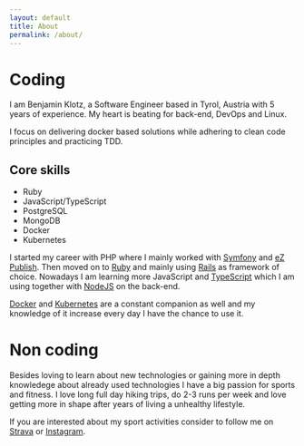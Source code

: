 ```yaml
---
layout: default
title: About
permalink: /about/
---
```


# Coding

I am Benjamin Klotz, a Software Engineer based in Tyrol, Austria with 5 years of experience.
My heart is beating for back-end, DevOps and Linux.

I focus on delivering docker based solutions while adhering to clean code principles and practicing TDD.

## Core skills

- Ruby
- JavaScript/TypeScript
- PostgreSQL
- MongoDB
- Docker
- Kubernetes

I started my career with PHP where I mainly worked with [Symfony](https://symfony.com/) and [eZ Publish](https://github.com/ezsystems/ezpublish-community). Then moved on to [Ruby](https://www.ruby-lang.org/en/) and mainly using [Rails](https://rubyonrails.org/) as framework of choice.
Nowadays I am learning more JavaScript and [TypeScript](https://www.typescriptlang.org/) which I am using together with [NodeJS](https://nodejs.dev/) on the back-end.

[Docker](https://www.docker.com/) and [Kubernetes](https://kubernetes.io/) are a constant companion as well and my knowledge of it increase every day I have the chance to use it.

# Non coding

Besides loving to learn about new technologies or gaining more in depth knowledege about already used technologies I have a big passion for sports and fitness.
I love long full day hiking trips, do 2-3 runs per week and love getting more in shape after years of living a unhealthy lifestyle.

If you are interested about my sport activities consider to follow me on [Strava](https://www.strava.com/athletes/70701998) or [Instagram](https://www.instagram.com/bk_cupra/).


